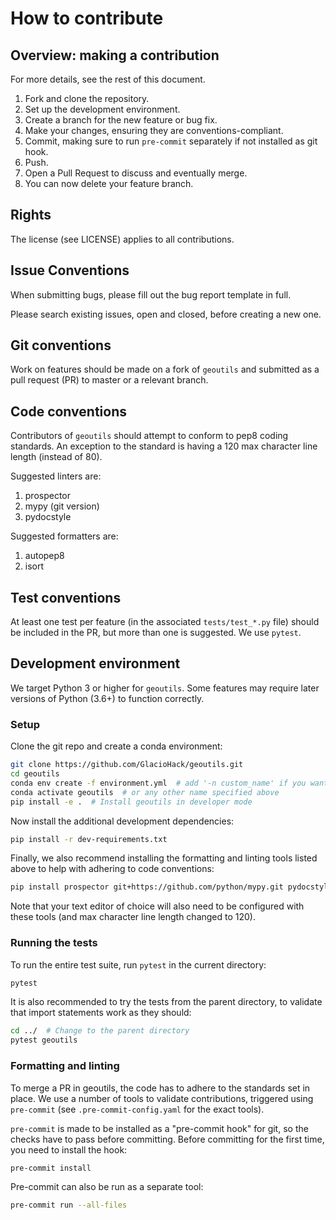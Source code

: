 # How to contribute

## Overview: making a contribution
For more details, see the rest of this document.

1. Fork and clone the repository.
2. Set up the development environment.
3. Create a branch for the new feature or bug fix.
4. Make your changes, ensuring they are conventions-compliant.
5. Commit, making sure to run `pre-commit` separately if not installed as git hook.
6. Push.
7. Open a Pull Request to discuss and eventually merge.
8. You can now delete your feature branch.


## Rights
The license (see LICENSE) applies to all contributions.


## Issue Conventions
When submitting bugs, please fill out the bug report template in full.

Please search existing issues, open and closed, before creating a new one.


## Git conventions
Work on features should be made on a fork of `geoutils` and submitted as a pull request (PR) to master or a relevant branch.


## Code conventions

Contributors of `geoutils` should attempt to conform to pep8 coding standards.
An exception to the standard is having a 120 max character line length (instead of 80).

Suggested linters are:
1. prospector
2. mypy (git version)
3. pydocstyle

Suggested formatters are:
1. autopep8
2. isort

## Test conventions
At least one test per feature (in the associated `tests/test_*.py` file) should be included in the PR, but more than one is suggested.
We use `pytest`.


## Development environment
We target Python 3 or higher for `geoutils`.
Some features may require later versions of Python (3.6+) to function correctly.


### Setup

Clone the git repo and create a conda environment:

```bash
git clone https://github.com/GlacioHack/geoutils.git
cd geoutils
conda env create -f environment.yml  # add '-n custom_name' if you want.
conda activate geoutils  # or any other name specified above
pip install -e .  # Install geoutils in developer mode
```

Now install the additional development dependencies:
```bash
pip install -r dev-requirements.txt
```

Finally, we also recommend installing the formatting and linting tools listed above to help with adhering to code conventions:
```bash
pip install prospector git+https://github.com/python/mypy.git pydocstyle autopep8 isort
```

Note that your text editor of choice will also need to be configured with these tools (and max character line length changed to 120).


### Running the tests
To run the entire test suite, run `pytest` in the current directory:
```bash
pytest
```

It is also recommended to try the tests from the parent directory, to validate that import statements work as they should:
```bash
cd ../  # Change to the parent directory
pytest geoutils
```

### Formatting and linting
To merge a PR in geoutils, the code has to adhere to the standards set in place.
We use a number of tools to validate contributions, triggered using `pre-commit` (see `.pre-commit-config.yaml` for the exact tools).

`pre-commit` is made to be installed as a "pre-commit hook" for git, so the checks have to pass before committing. Before committing for the first time, you need to install the hook:
```bash
pre-commit install
```

Pre-commit can also be run as a separate tool:
```bash
pre-commit run --all-files
```
